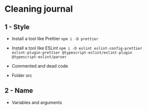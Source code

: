 # Cleaning journal

## 1 - Style

- Install a tool like Prettier
`npm i -D prettier`

- Install a tool like ESLint
`npm i -D eslint eslint-config-prettier eslint-plugin-prettier @typescript-eslint/eslint-plugin @typescript-eslint/parser`

- Commented and dead code

- Folder src

## 2 - Name

- Variables and arguments
